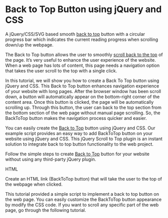 # Back to Top Button using jQuery and CSS

A jQuery/CSS/SVG based smooth [back to top](https://www.pakainfo.com/jquery-back-to-top/) button with a circular progress bar which indicates the current reading progress when scrolling down/up the webpage.

The Back to Top button allows the user to smoothly [scroll back to the top](https://www.pakainfo.com/responsive-back-to-top-using-jquery/) of the page. It’s very useful to enhance the user experience of the website. When a web page has lots of content, this page needs a navigation option that takes the user scroll to the top with a single click.

In this tutorial, we will show you how to create a Back To Top button using jQuery and CSS. This Back to Top button enhances navigation experience of your website with long pages. After the browser window has been scroll down, a button will automatically appear on the bottom-right corner of the content area. Once this button is clicked, the page will be automatically scrolling up. Through this button, the user can back to the top section from the bottom section of the web page without manual page scrolling. So, the BackToTop button makes the navigation process quicker and easier.

You can easily create the [Back to Top](https://www.pakainfo.com/sticky-scroll-back-to-top-button-using-jquery-and-css/) button using jQuery and CSS. Our example script provides an easy way to add BackToTop button on your website using jQuery and CSS. This jQuery Scroll to Top plugin is an instant solution to integrate back to top button functionality to the web project.

Follow the simple steps to create [Back to Top](https://www.pakainfo.com/simple-scroll-back-to-top-plugin-examples-with-demo/) button for your website without using any third-party jQuery plugin.

HTML

Create an HTML link (BackToTop button) that will take the user to the top of the webpage when clicked.

This tutorial provided a simple script to implement a back to top button on the web page. You can easily customize the BackToTop button appearance by modify the CSS code. If you want to scroll any specific part of the web page, go through the following tutorial.

